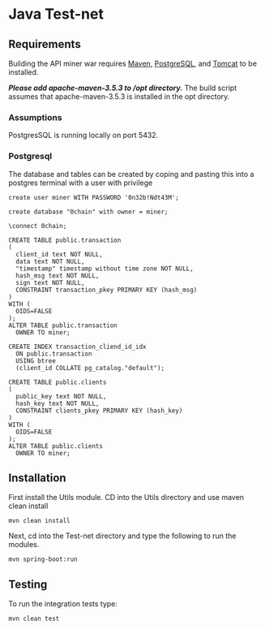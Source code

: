 # Java Test-net

## Requirements

Building the API miner war requires [Maven](https://maven.apache.org/), [PostgreSQL](https://www.postgresql.org), and [Tomcat](https://tomcat.apache.org) to be installed. 

***Please add apache-maven-3.5.3 to /opt directory.***
The build script assumes that apache-maven-3.5.3 is installed in the opt directory.

### Assumptions

PostgresSQL is running locally on port 5432.

### Postgresql 

The database and tables can be created by coping and pasting this into a postgres terminal with a user with privilege
```
create user miner WITH PASSWORD '0n32b!Ndt43M';

create database "0chain" with owner = miner;

\connect 0chain;

CREATE TABLE public.transaction
(
  client_id text NOT NULL,
  data text NOT NULL,
  "timestamp" timestamp without time zone NOT NULL,
  hash_msg text NOT NULL,
  sign text NOT NULL,
  CONSTRAINT transaction_pkey PRIMARY KEY (hash_msg)
)
WITH (
  OIDS=FALSE
);
ALTER TABLE public.transaction
  OWNER TO miner;

CREATE INDEX transaction_cliend_id_idx
  ON public.transaction
  USING btree
  (client_id COLLATE pg_catalog."default");

CREATE TABLE public.clients
(
  public_key text NOT NULL,
  hash_key text NOT NULL,
  CONSTRAINT clients_pkey PRIMARY KEY (hash_key)
)
WITH (
  OIDS=FALSE
);
ALTER TABLE public.clients
  OWNER TO miner;
```

## Installation
First install the Utils module. CD into the Utils directory and use maven clean install
```
mvn clean install
```
Next, cd into the Test-net directory and type the following to run the modules.
```
mvn spring-boot:run
```

## Testing

To run the integration tests type:
```
mvn clean test
```
